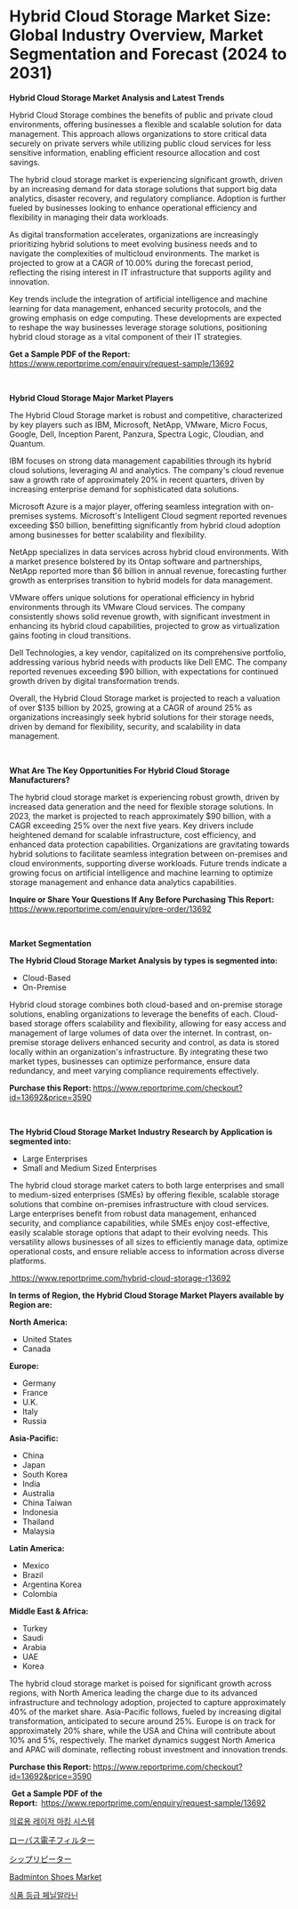 <p><h1>Hybrid Cloud Storage Market Size: Global Industry Overview, Market Segmentation and Forecast (2024 to 2031)</h1></p><p><strong>Hybrid Cloud Storage Market Analysis and Latest Trends</strong></p>
<p><p>Hybrid Cloud Storage combines the benefits of public and private cloud environments, offering businesses a flexible and scalable solution for data management. This approach allows organizations to store critical data securely on private servers while utilizing public cloud services for less sensitive information, enabling efficient resource allocation and cost savings. </p><p>The hybrid cloud storage market is experiencing significant growth, driven by an increasing demand for data storage solutions that support big data analytics, disaster recovery, and regulatory compliance. Adoption is further fueled by businesses looking to enhance operational efficiency and flexibility in managing their data workloads. </p><p>As digital transformation accelerates, organizations are increasingly prioritizing hybrid solutions to meet evolving business needs and to navigate the complexities of multicloud environments. The market is projected to grow at a CAGR of 10.00% during the forecast period, reflecting the rising interest in IT infrastructure that supports agility and innovation. </p><p>Key trends include the integration of artificial intelligence and machine learning for data management, enhanced security protocols, and the growing emphasis on edge computing. These developments are expected to reshape the way businesses leverage storage solutions, positioning hybrid cloud storage as a vital component of their IT strategies.</p></p>
<p><strong>Get a Sample PDF of the Report:&nbsp;</strong> <a href="https://www.reportprime.com/enquiry/request-sample/13692">https://www.reportprime.com/enquiry/request-sample/13692</a></p>
<p>&nbsp;</p>
<p><strong>Hybrid Cloud Storage Major Market Players</strong></p>
<p><p>The Hybrid Cloud Storage market is robust and competitive, characterized by key players such as IBM, Microsoft, NetApp, VMware, Micro Focus, Google, Dell, Inception Parent, Panzura, Spectra Logic, Cloudian, and Quantum. </p><p>IBM focuses on strong data management capabilities through its hybrid cloud solutions, leveraging AI and analytics. The company's cloud revenue saw a growth rate of approximately 20% in recent quarters, driven by increasing enterprise demand for sophisticated data solutions.</p><p>Microsoft Azure is a major player, offering seamless integration with on-premises systems. Microsoft's Intelligent Cloud segment reported revenues exceeding $50 billion, benefitting significantly from hybrid cloud adoption among businesses for better scalability and flexibility.</p><p>NetApp specializes in data services across hybrid cloud environments. With a market presence bolstered by its Ontap software and partnerships, NetApp reported more than $6 billion in annual revenue, forecasting further growth as enterprises transition to hybrid models for data management.</p><p>VMware offers unique solutions for operational efficiency in hybrid environments through its VMware Cloud services. The company consistently shows solid revenue growth, with significant investment in enhancing its hybrid cloud capabilities, projected to grow as virtualization gains footing in cloud transitions.</p><p>Dell Technologies, a key vendor, capitalized on its comprehensive portfolio, addressing various hybrid needs with products like Dell EMC. The company reported revenues exceeding $90 billion, with expectations for continued growth driven by digital transformation trends.</p><p>Overall, the Hybrid Cloud Storage market is projected to reach a valuation of over $135 billion by 2025, growing at a CAGR of around 25% as organizations increasingly seek hybrid solutions for their storage needs, driven by demand for flexibility, security, and scalability in data management.</p></p>
<p>&nbsp;</p>
<p><strong>What Are The Key Opportunities For Hybrid Cloud Storage Manufacturers?</strong></p>
<p><p>The hybrid cloud storage market is experiencing robust growth, driven by increased data generation and the need for flexible storage solutions. In 2023, the market is projected to reach approximately $90 billion, with a CAGR exceeding 25% over the next five years. Key drivers include heightened demand for scalable infrastructure, cost efficiency, and enhanced data protection capabilities. Organizations are gravitating towards hybrid solutions to facilitate seamless integration between on-premises and cloud environments, supporting diverse workloads. Future trends indicate a growing focus on artificial intelligence and machine learning to optimize storage management and enhance data analytics capabilities.</p></p>
<p><strong>Inquire or Share Your Questions If Any Before Purchasing This Report:</strong> <a href="https://www.reportprime.com/enquiry/pre-order/13692">https://www.reportprime.com/enquiry/pre-order/13692</a></p>
<p>&nbsp;</p>
<p><strong>Market Segmentation</strong></p>
<p><strong>The Hybrid Cloud Storage Market Analysis by types is segmented into:</strong></p>
<p><ul><li>Cloud-Based</li><li>On-Premise</li></ul></p>
<p><p>Hybrid cloud storage combines both cloud-based and on-premise storage solutions, enabling organizations to leverage the benefits of each. Cloud-based storage offers scalability and flexibility, allowing for easy access and management of large volumes of data over the internet. In contrast, on-premise storage delivers enhanced security and control, as data is stored locally within an organization's infrastructure. By integrating these two market types, businesses can optimize performance, ensure data redundancy, and meet varying compliance requirements effectively.</p></p>
<p><strong>Purchase this Report:&nbsp;</strong><a href="https://www.reportprime.com/checkout?id=13692&price=3590">https://www.reportprime.com/checkout?id=13692&price=3590</a></p>
<p>&nbsp;</p>
<p><strong>The Hybrid Cloud Storage Market Industry Research by Application is segmented into:</strong></p>
<p><ul><li>Large Enterprises</li><li>Small and Medium Sized Enterprises</li></ul></p>
<p><p>The hybrid cloud storage market caters to both large enterprises and small to medium-sized enterprises (SMEs) by offering flexible, scalable storage solutions that combine on-premises infrastructure with cloud services. Large enterprises benefit from robust data management, enhanced security, and compliance capabilities, while SMEs enjoy cost-effective, easily scalable storage options that adapt to their evolving needs. This versatility allows businesses of all sizes to efficiently manage data, optimize operational costs, and ensure reliable access to information across diverse platforms.</p></p>
<p><a href="https://www.reportprime.com/hybrid-cloud-storage-r13692">&nbsp;https://www.reportprime.com/hybrid-cloud-storage-r13692</a></p>
<p><strong>In terms of Region, the Hybrid Cloud Storage Market Players available by Region are:</strong></p>
<p>
    <p> <strong> North America: </strong>
        <ul>
            <li>United States</li>
            <li>Canada</li>
        </ul>
        </p> 
    <p> <strong> Europe: </strong>
        <ul>
            <li>Germany</li>
            <li>France</li>
            <li>U.K.</li>
            <li>Italy</li>
            <li>Russia</li>
        </ul>
        </p> 
    <p> <strong> Asia-Pacific: </strong>
        <ul>
            <li>China</li>
            <li>Japan</li>
            <li>South Korea</li>
            <li>India</li>
            <li>Australia</li>
            <li>China Taiwan</li>
            <li>Indonesia</li>
            <li>Thailand</li>
            <li>Malaysia</li>
        </ul>
        </p> 
    <p> <strong> Latin America: </strong>
        <ul>
            <li>Mexico</li>
            <li>Brazil</li>
            <li>Argentina Korea</li>
            <li>Colombia</li>
        </ul>
        </p> 
    <p> <strong> Middle East & Africa: </strong>
        <ul>
            <li>Turkey</li>
            <li>Saudi</li>
            <li>Arabia</li>
            <li>UAE</li>
            <li>Korea</li>
        </ul>
    </p>
    </p>
<p><p>The hybrid cloud storage market is poised for significant growth across regions, with North America leading the charge due to its advanced infrastructure and technology adoption, projected to capture approximately 40% of the market share. Asia-Pacific follows, fueled by increasing digital transformation, anticipated to secure around 25%. Europe is on track for approximately 20% share, while the USA and China will contribute about 10% and 5%, respectively. The market dynamics suggest North America and APAC will dominate, reflecting robust investment and innovation trends.</p></p>
<p><strong>Purchase this Report: </strong><a href="https://www.reportprime.com/checkout?id=13692&price=3590">https://www.reportprime.com/checkout?id=13692&price=3590</a></p>
<p>&nbsp;<strong>Get a Sample PDF of the Report:&nbsp;&nbsp;</strong><a href="https://www.reportprime.com/enquiry/request-sample/13692">https://www.reportprime.com/enquiry/request-sample/13692</a></p>
<p><strong></strong></p>
<p><p><a href="https://medium.com/@manvir.kharay/%EC%9D%98%EB%A3%8C-%EB%A0%88%EC%9D%B4%EC%A0%80-%EB%A7%88%ED%82%B9-%EC%8B%9C%EC%8A%A4%ED%85%9C-%EC%8B%9C%EC%9E%A5-%EC%A1%B0%EC%82%AC-%EB%B3%B4%EA%B3%A0%EC%84%9C-2024%EB%85%84%EB%B6%80%ED%84%B0-2031%EB%85%84%EA%B9%8C%EC%A7%80-%EC%97%B0%ED%8F%89%EA%B7%A0-%EC%84%B1%EC%9E%A5%EB%A5%A0-cagr-12-9-%EC%9D%98-%EC%95%88%EC%A0%95%EC%A0%81%EC%9D%B8-%EC%84%B1%EC%9E%A5-%EC%A0%84%EB%A7%9D%EA%B3%BC-%EC%8B%9C%EC%9E%A5-%EC%98%88%EC%B8%A1-41cc7438d11f">의료용 레이저 마킹 시스템</a></p><p><a href="https://medium.com/@gordonjast2023/low-pass-electronic-filter-market-%E3%81%AE%E3%82%B0%E3%83%AD%E3%83%BC%E3%83%90%E3%83%AB%E5%B8%82%E5%A0%B4%E6%A6%82%E8%A6%81%E3%81%AF-%E4%B8%96%E7%95%8C%E3%81%8A%E3%82%88%E3%81%B3%E4%B8%BB%E8%A6%81%E5%B8%82%E5%A0%B4%E3%81%AB%E3%81%8A%E3%81%91%E3%82%8B%E6%A5%AD%E7%95%8C%E3%81%AB%E5%BD%B1%E9%9F%BF%E3%82%92%E4%B8%8E%E3%81%88%E3%82%8B%E4%B8%BB%E8%A6%81%E3%81%AA%E3%83%88%E3%83%AC%E3%83%B3%E3%83%89%E3%81%AB%E3%81%A4%E3%81%84%E3%81%A6-%E7%8B%AC%E8%87%AA%E3%81%AE%E8%A6%96%E7%82%B9%E3%82%92%E6%8F%90%E4%BE%9B%E3%81%97%E3%81%BE%E3%81%99-98585b4c89c0">ローパス電子フィルター</a></p><p><a href="https://medium.com/@gordonjast2023/ship-repeater-market-%E3%81%AE%E3%82%B0%E3%83%AD%E3%83%BC%E3%83%90%E3%83%AB%E5%B8%82%E5%A0%B4%E6%A6%82%E8%A6%81%E3%81%AF-%E4%B8%96%E7%95%8C%E3%81%8A%E3%82%88%E3%81%B3%E4%B8%BB%E8%A6%81%E5%B8%82%E5%A0%B4%E3%81%AB%E3%81%8A%E3%81%91%E3%82%8B%E6%A5%AD%E7%95%8C%E3%81%AB%E5%BD%B1%E9%9F%BF%E3%82%92%E4%B8%8E%E3%81%88%E3%82%8B%E4%B8%BB%E8%A6%81%E3%81%AA%E3%83%88%E3%83%AC%E3%83%B3%E3%83%89%E3%81%AB%E3%81%A4%E3%81%84%E3%81%A6-%E7%8B%AC%E8%87%AA%E3%81%AE%E8%A6%96%E7%82%B9%E3%82%92%E6%8F%90%E4%BE%9B%E3%81%97%E3%81%BE%E3%81%99-09f2641bc591">シップリピーター</a></p><p><a href="https://www.linkedin.com/pulse/badminton-shoes-market-industry-trends-forecast-period-from-kosjc?trackingId=M6LznKEDSfaoq6dr4laFew%3D%3D">Badminton Shoes Market</a></p><p><a href="https://medium.com/@eiehrdy77/food-grade-phenylalanine-market-%EC%9D%98-%EA%B8%80%EB%A1%9C%EB%B2%8C-%EC%8B%9C%EC%9E%A5-%EA%B0%9C%EC%9A%94%EB%8A%94-%EC%A0%84-%EC%84%B8%EA%B3%84-%EB%B0%8F-%EC%A3%BC%EC%9A%94-%EC%8B%9C%EC%9E%A5%EC%9D%98-%EC%82%B0%EC%97%85%EC%97%90-%EC%98%81%ED%96%A5%EC%9D%84-%EB%AF%B8%EC%B9%98%EB%8A%94-%EC%A3%BC%EC%9A%94-%ED%8A%B8%EB%A0%8C%EB%93%9C%EC%97%90-%EB%8C%80%ED%95%9C-%EB%8F%85%ED%8A%B9%ED%95%9C-%EA%B4%80%EC%A0%90%EC%9D%84-%EC%A0%9C%EA%B3%B5%ED%95%A9%EB%8B%88%EB%8B%A4-9eb691469a12">식품 등급 페닐알라닌</a></p></p>